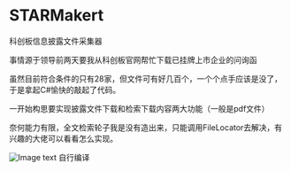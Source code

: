 # STARMakert
科创板信息披露文件采集器

事情源于领导前两天要我从科创板官网帮忙下载已挂牌上市企业的问询函

虽然目前符合条件的只有28家，但文件可有好几百个，一个个点手应该是没了，于是拿起C#愉快的敲起了代码。

一开始构思要实现披露文件下载和检索下载内容两大功能（一般是pdf文件）

奈何能力有限，全文检索轮子我是没有造出来，只能调用FileLocator去解决，有兴趣的大佬可以看看怎么实现。

![Image text](https://github.com/sswest/STARMakert/blob/master/example.jpg)
自行编译
